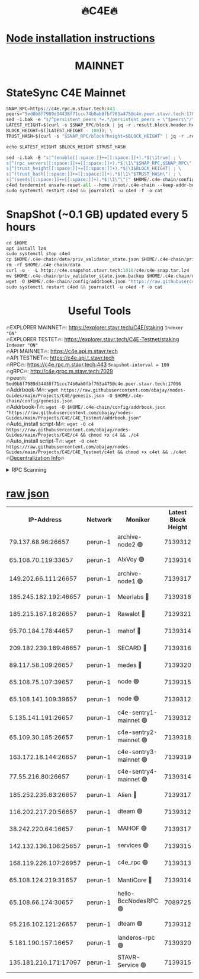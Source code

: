 <h1 align="center"> 🔥C4E🔥</h1>

[Node installation instructions](https://github.com/obajay/nodes-Guides/tree/main/Projects/C4E)
=

<h1 align="center"> MAINNET</h1>

# StateSync C4E Mainnet
```python
SNAP_RPC=https://c4e.rpc.m.stavr.tech:443
peers="5ed0b8f7989d34438f71ccc74b0ab0fbf763a475@c4e.peer.stavr.tech:17096"
sed -i.bak -e "s/^persistent_peers *=.*/persistent_peers = \"$peers\"/" $HOME/.c4e-chain/config/config.toml
LATEST_HEIGHT=$(curl -s $SNAP_RPC/block | jq -r .result.block.header.height); \
BLOCK_HEIGHT=$((LATEST_HEIGHT - 100)); \
TRUST_HASH=$(curl -s "$SNAP_RPC/block?height=$BLOCK_HEIGHT" | jq -r .result.block_id.hash)

echo $LATEST_HEIGHT $BLOCK_HEIGHT $TRUST_HASH

sed -i.bak -E "s|^(enable[[:space:]]+=[[:space:]]+).*$|\1true| ; \
s|^(rpc_servers[[:space:]]+=[[:space:]]+).*$|\1\"$SNAP_RPC,$SNAP_RPC\"| ; \
s|^(trust_height[[:space:]]+=[[:space:]]+).*$|\1$BLOCK_HEIGHT| ; \
s|^(trust_hash[[:space:]]+=[[:space:]]+).*$|\1\"$TRUST_HASH\"| ; \
s|^(seeds[[:space:]]+=[[:space:]]+).*$|\1\"\"|" $HOME/.c4e-chain/config/config.toml
c4ed tendermint unsafe-reset-all --home /root/.c4e-chain --keep-addr-book
sudo systemctl restart c4ed && journalctl -u c4ed -f -o cat
```
# SnapShot (~0.1 GB) updated every 5 hours
```python
cd $HOME
apt install lz4
sudo systemctl stop c4ed
cp $HOME/.c4e-chain/data/priv_validator_state.json $HOME/.c4e-chain/priv_validator_state.json.backup
rm -rf $HOME/.c4e-chain/data
curl -o - -L http://c4e.snapshot.stavr.tech:1018/c4e/c4e-snap.tar.lz4 | lz4 -c -d - | tar -x -C $HOME/.c4e-chain --strip-components 2
mv $HOME/.c4e-chain/priv_validator_state.json.backup $HOME/.c4e-chain/data/priv_validator_state.json
wget -O $HOME/.c4e-chain/config/addrbook.json "https://raw.githubusercontent.com/obajay/nodes-Guides/main/Projects/C4E/addrbook.json"
sudo systemctl restart c4ed && journalctl -u c4ed -f -o cat
```
 <h1 align="center"> Useful Tools</h1>

🔥EXPLORER MAINNET🔥:  https://explorer.stavr.tech/C4E/staking            `Indexer "ON"` \
🔥EXPLORER TESTET🔥:   https://explorer.stavr.tech/C4E-Testnet/staking     `Indexer "ON"` \
🔥API MAINNET🔥:       https://c4e.api.m.stavr.tech \
🔥API TESTNET🔥:       https://c4e.api.t.stavr.tech \
🔥RPC🔥:               https://c4e.rpc.m.stavr.tech:443                  `Snapshot-interval = 100` \
🔥gRPC🔥:              http://c4e.grpc.m.stavr.tech:7029 \
🔥peer🔥:              `5ed0b8f7989d34438f71ccc74b0ab0fbf763a475@c4e.peer.stavr.tech:17096` \
🔥Addrbook-M🔥:    ```wget https://raw.githubusercontent.com/obajay/nodes-Guides/main/Projects/C4E/genesis.json -O $HOME/.c4e-chain/config/genesis.json``` \
🔥Addrbook-T🔥:    ```wget -O $HOME/.c4e-chain/config/addrbook.json "https://raw.githubusercontent.com/obajay/nodes-Guides/main/Projects/C4E/C4E_Testnet/addrbook.json"``` \
🔥Auto_install script-M🔥: ```wget -O c4 https://raw.githubusercontent.com/obajay/nodes-Guides/main/Projects/C4E/c4 && chmod +x c4 && ./c4``` \
🔥Auto_install script-T🔥: ```wget -O c4et https://raw.githubusercontent.com/obajay/nodes-Guides/main/Projects/C4E/C4E_Testnet/c4et && chmod +x c4et && ./c4et``` \
🔥[Decentralization Info](https://github.com/obajay/StateSync-snapshots/tree/main/Projects/C4E/Decentralization)🔥




<details>
<summary>RPC Scanning</summary>

<h2 align="center"> We scan nodes in real time every 4 hours. And we provide the final result of RPC endpoints.
We cannot influence the operation of these nodes in any way. </h2>


```python
If Voting Power is higher than 0 --> then the Node is a validator of the network and may be subject to attack and be a potential threat to the chain.
```
```python
We marked such validators with a red symbol
```

</details>

[raw json](https://rpc-check.c4e.stavr.tech/c4e/rpc-c4e-result.json)
=



<table><tr><th>IP-Address</th><th>Network</th><th>Moniker</th><th>Latest Block Height</th><th>Earliest Block Height</th><th>Catching Up</th><th>Tx Index</th><th>Voting Power</th><th>Scan Time</th></tr><tr><td>79.137.68.96:26657</td><td>perun-1</td><td>archive-node2 🟢</td><td>7139312</td><td>1</td><td>False</td><td>on</td><td>0</td><td>2024-02-12T05:16:18.495807744UTC</td></tr><tr><td>65.108.70.119:33657</td><td>perun-1</td><td>AlxVoy 🟢</td><td>7139314</td><td>1</td><td>False</td><td>on</td><td>0</td><td>2024-02-12T05:16:33.124478406UTC</td></tr><tr><td>149.202.66.111:26657</td><td>perun-1</td><td>archive-node1 🟢</td><td>7139317</td><td>1</td><td>False</td><td>on</td><td>0</td><td>2024-02-12T05:16:49.905547682UTC</td></tr><tr><td>185.245.182.192:46657</td><td>perun-1</td><td>Meerlabs 🔴</td><td>7139318</td><td>1051501</td><td>False</td><td>on</td><td>344594</td><td>2024-02-12T05:16:57.200023912UTC</td></tr><tr><td>185.215.167.18:26657</td><td>perun-1</td><td>Rawalot 🔴</td><td>7139321</td><td>1090501</td><td>False</td><td>on</td><td>450002</td><td>2024-02-12T05:17:09.332027184UTC</td></tr><tr><td>95.70.184.178:44657</td><td>perun-1</td><td>mahof 🔴</td><td>7139314</td><td>2342001</td><td>False</td><td>off</td><td>1356338</td><td>2024-02-12T05:16:32.371050982UTC</td></tr><tr><td>209.182.239.169:46657</td><td>perun-1</td><td>SECARD 🔴</td><td>7139316</td><td>2616101</td><td>False</td><td>off</td><td>749292</td><td>2024-02-12T05:16:45.104218202UTC</td></tr><tr><td>89.117.58.109:26657</td><td>perun-1</td><td>medes 🔴</td><td>7139320</td><td>2826001</td><td>False</td><td>off</td><td>890936</td><td>2024-02-12T05:17:04.483671560UTC</td></tr><tr><td>65.108.75.107:39657</td><td>perun-1</td><td>node 🟢</td><td>7139315</td><td>5198801</td><td>False</td><td>on</td><td>0</td><td>2024-02-12T05:16:36.138130455UTC</td></tr><tr><td>65.108.141.109:39657</td><td>perun-1</td><td>node 🟢</td><td>7139312</td><td>5303301</td><td>False</td><td>on</td><td>0</td><td>2024-02-12T05:16:20.983346389UTC</td></tr><tr><td>5.135.141.191:26657</td><td>perun-1</td><td>c4e-sentry1-mainnet 🟢</td><td>7139312</td><td>6198001</td><td>False</td><td>on</td><td>0</td><td>2024-02-12T05:16:17.439211153UTC</td></tr><tr><td>65.109.30.185:26657</td><td>perun-1</td><td>c4e-sentry2-mainnet 🟢</td><td>7139318</td><td>6238301</td><td>False</td><td>on</td><td>0</td><td>2024-02-12T05:16:56.811127799UTC</td></tr><tr><td>163.172.18.144:26657</td><td>perun-1</td><td>c4e-sentry3-mainnet 🟢</td><td>7139319</td><td>6239001</td><td>False</td><td>on</td><td>0</td><td>2024-02-12T05:16:57.953811422UTC</td></tr><tr><td>77.55.216.80:26657</td><td>perun-1</td><td>c4e-sentry4-mainnet 🟢</td><td>7139314</td><td>6241001</td><td>False</td><td>on</td><td>0</td><td>2024-02-12T05:16:32.742609274UTC</td></tr><tr><td>185.252.235.83:26657</td><td>perun-1</td><td>Alien 🔴</td><td>7139317</td><td>6502501</td><td>False</td><td>on</td><td>648118</td><td>2024-02-12T05:16:50.223222053UTC</td></tr><tr><td>116.202.217.20:56657</td><td>perun-1</td><td>dteam 🟢</td><td>7139312</td><td>6800901</td><td>False</td><td>on</td><td>0</td><td>2024-02-12T05:16:17.762167493UTC</td></tr><tr><td>38.242.220.64:16657</td><td>perun-1</td><td>MAHOF 🟢</td><td>7139317</td><td>6885501</td><td>False</td><td>on</td><td>0</td><td>2024-02-12T05:16:47.462412846UTC</td></tr><tr><td>142.132.136.106:25657</td><td>perun-1</td><td>services 🟢</td><td>7139315</td><td>7012001</td><td>False</td><td>on</td><td>0</td><td>2024-02-12T05:16:35.791316404UTC</td></tr><tr><td>168.119.226.107:26957</td><td>perun-1</td><td>c4e_rpc 🟢</td><td>7139313</td><td>7039313</td><td>False</td><td>on</td><td>0</td><td>2024-02-12T05:16:25.322189374UTC</td></tr><tr><td>65.108.124.219:31657</td><td>perun-1</td><td>MantiCore 🔴</td><td>7139314</td><td>7039314</td><td>False</td><td>off</td><td>729104</td><td>2024-02-12T05:16:31.896141292UTC</td></tr><tr><td>65.108.66.174:30657</td><td>perun-1</td><td>hello-BccNodesRPC 🟢</td><td>7089725</td><td>7089601</td><td>False</td><td>on</td><td>0</td><td>2024-02-12T05:16:33.473342427UTC</td></tr><tr><td>95.216.102.121:26657</td><td>perun-1</td><td>dteam 🟢</td><td>7139312</td><td>7116001</td><td>False</td><td>on</td><td>0</td><td>2024-02-12T05:16:18.091254871UTC</td></tr><tr><td>5.181.190.157:16657</td><td>perun-1</td><td>landeros-rpc 🟢</td><td>7139320</td><td>7138001</td><td>False</td><td>on</td><td>0</td><td>2024-02-12T05:17:08.986401811UTC</td></tr><tr><td>135.181.210.171:17097</td><td>perun-1</td><td>STAVR-Service 🟢</td><td>7139315</td><td>7138601</td><td>False</td><td>on</td><td>0</td><td>2024-02-12T05:16:36.457809374UTC</td></tr></table>
